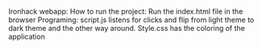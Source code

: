 Ironhack webapp:
How to run the project:
Run the index.html file in the browser
Programing:
 script.js listens for clicks and flip from light theme to dark theme and the other way around.
 Style.css has the coloring of the application